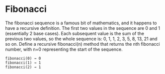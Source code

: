 # Fibonacci

The fibonacci sequence is a famous bit of mathematics, and it happens to have a recursive definition. The first two values in the sequence are 0 and 1 (essentially 2 base cases). Each subsequent value is the sum of the previous two values, so the whole sequence is: 0, 1, 1, 2, 3, 5, 8, 13, 21 and so on. Define a recursive fibonacci(n) method that returns the nth fibonacci number, with n=0 representing the start of the sequence.

```
fibonacci(0) → 0
fibonacci(1) → 1
fibonacci(2) → 1
```
